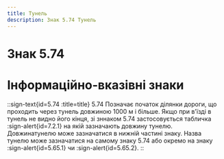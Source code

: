 ```yaml
---
title: Тунель
description: Знак 5.74 Тунель
---
```

# Знак 5.74
# Інформаційно-вказівні знаки
::sign-text{id=5.74 :title=title}
5.74 Позначає початок ділянки дороги, що проходить через тунель довжиною 1000 м і більше.
Якщо при в'їзді в тунель не видно його кінця, зі зннаком 5.74 застосовується табличка :sign-alert{id=7.2.1} на якій зазначають довжину  тунелю. Довжинатунелю може зазначатися в нижній частині знаку.
Назва тунелю може зазначатися на самому знаку 5.74 або окремо на знаку :sign-alert{id=5.65.1} чи :sign-alert{id=5.65.2}.
::